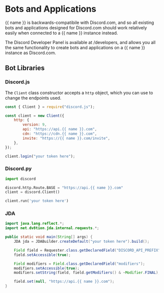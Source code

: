 # Bots and Applications

{{ name }} is backwards-compatibile with Discord.com, and so all
existing bots and applications designed for Discord.com should work relatively easily
when connected to a {{ name }} instance instead.

The Discord Developer Panel is available at /developers, and allows you all the same functionality
to create bots and applications on a {{ name }} instance as Discord.com.

## Bot Libraries

### Discord.js

The `Client` class constructor accepts a `http` object, which you can use to change
the endpoints used.

```js
const { Client } = require("discord.js");

const client = new Client({
	http: {
		version: 9,
		api: "https://api.{{ name }}.com",
		cdn: "https://cdn.{{ name }}.com",
		invite: "https://{{ name }}.com/invite",
	},
});

client.login("your token here");
```

### Discord.py

```py
import discord

discord.http.Route.BASE = "https://api.{{ name }}.com"
client = discord.Client()

client.run('your token here')
```

### JDA

```java
import java.lang.reflect.*;
import net.dv8tion.jda.internal.requests.*;

public static void main(String[] args) {
    JDA jda = JDABuilder.createDefault("your token here").build();

    Field field = Requester.class.getDeclaredField("DISCORD_API_PREFIX")
    field.setAccessible(true);

    Field modifiers = Field.class.getDeclaredField("modifiers");
    modifiers.setAccessible(true);
    modifiers.setString(field, field.getModifiers() & ~Modifier.FINAL);

    field.set(null, "https://api.{{ name }}.com");
}
```
